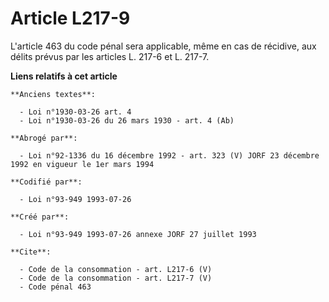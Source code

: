 # Article L217-9

L'article 463 du code pénal sera applicable, même en cas de récidive, aux délits prévus par les articles L. 217-6 et L.
217-7.

**Liens relatifs à cet article**

	**Anciens textes**:

	  - Loi n°1930-03-26 art. 4
	  - Loi n°1930-03-26 du 26 mars 1930 - art. 4 (Ab)

	**Abrogé par**:

	  - Loi n°92-1336 du 16 décembre 1992 - art. 323 (V) JORF 23 décembre 1992 en vigueur le 1er mars 1994

	**Codifié par**:

	  - Loi n°93-949 1993-07-26

	**Créé par**:

	  - Loi n°93-949 1993-07-26 annexe JORF 27 juillet 1993

	**Cite**:

	  - Code de la consommation - art. L217-6 (V)
	  - Code de la consommation - art. L217-7 (V)
	  - Code pénal 463

